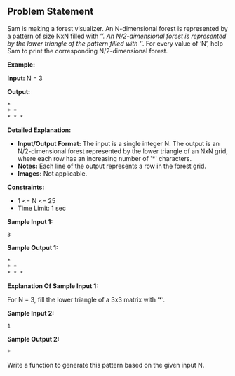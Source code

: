 ## Problem Statement

Sam is making a forest visualizer. An N-dimensional forest is represented by a pattern of size NxN filled with ‘*’. An N/2-dimensional forest is represented by the lower triangle of the pattern filled with ‘*’. For every value of ‘N’, help Sam to print the corresponding N/2-dimensional forest.

**Example:**

**Input:** N = 3

**Output:**
```
* 
* *
* * *
```

**Detailed Explanation:**

- **Input/Output Format:** The input is a single integer N. The output is an N/2-dimensional forest represented by the lower triangle of an NxN grid, where each row has an increasing number of '*' characters.
- **Notes:** Each line of the output represents a row in the forest grid.
- **Images:** Not applicable.

**Constraints:**
- 1 <= N <= 25
- Time Limit: 1 sec

**Sample Input 1:**
```
3
```

**Sample Output 1:**
```
* 
* *
* * *
```

**Explanation Of Sample Input 1:**

For N = 3, fill the lower triangle of a 3x3 matrix with ‘*’.

**Sample Input 2:**
```
1
```

**Sample Output 2:**
```
*
```

Write a function to generate this pattern based on the given input N.